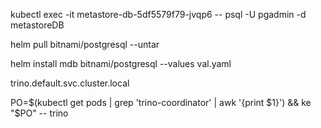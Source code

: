kubectl exec -it metastore-db-5df5579f79-jvqp6 -- psql -U pgadmin -d metastoreDB

helm pull bitnami/postgresql --untar

helm install mdb bitnami/postgresql --values val.yaml

trino.default.svc.cluster.local

PO=$(kubectl get pods | grep 'trino-coordinator' | awk '{print $1}') && ke "$PO" -- trino